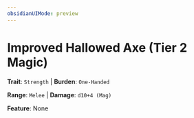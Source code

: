 ```yaml
---
obsidianUIMode: preview
---
```

# Improved Hallowed Axe (Tier 2 Magic)

**Trait**: `Strength` | **Burden**: `One-Handed`

**Range**: `Melee` | **Damage**: `d10+4 (Mag)`

**Feature**: None
